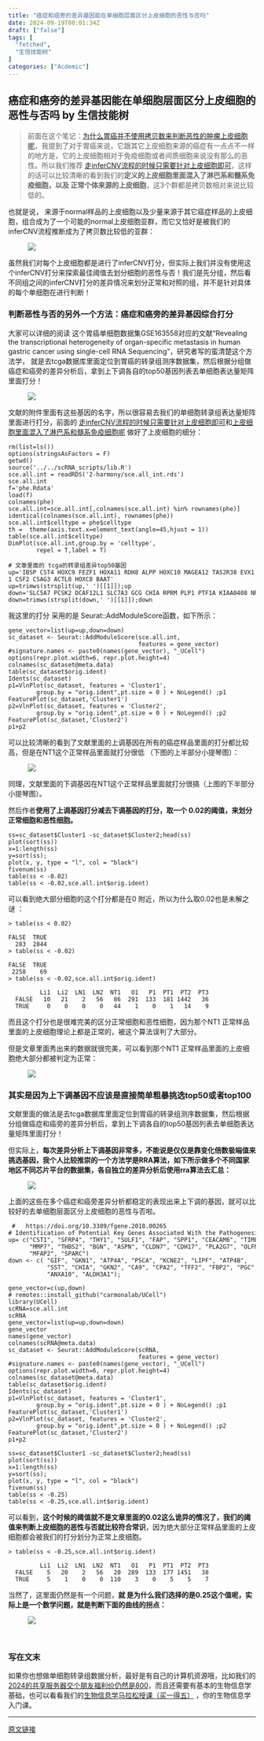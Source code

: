 ```yaml
---
title: "癌症和癌旁的差异基因能在单细胞层面区分上皮细胞的恶性与否吗"
date: 2024-09-19T08:01:34Z
draft: ["false"]
tags: [
  "fetched",
  "生信技能树"
]
categories: ["Acdemic"]
---
```

癌症和癌旁的差异基因能在单细胞层面区分上皮细胞的恶性与否吗 by 生信技能树
------
<div><section data-tool="mdnice编辑器" data-website="https://www.mdnice.com"><blockquote data-tool="mdnice编辑器"><span></span><p>前面在这个笔记：<a href="https://mp.weixin.qq.com/s?__biz=MzAxMDkxODM1Ng==&amp;mid=2247533121&amp;idx=1&amp;sn=e898d5d3df5da109ce55a7c5c7f7c02a&amp;scene=21#wechat_redirect" data-linktype="2">为什么胃癌并不使用拷贝数来判断恶性的肿瘤上皮细胞呢</a>，我提到了对于胃癌来说，它跟其它上皮细胞来源的癌症有一点点不一样的地方是，它的上皮细胞相对于免疫细胞或者间质细胞来说没有那么的恶性。所以我们推荐 <a href="https://mp.weixin.qq.com/s?__biz=MzAxMDkxODM1Ng==&amp;mid=2247533529&amp;idx=1&amp;sn=6c050003bd24d8aa372bc42e515dbfe9&amp;scene=21#wechat_redirect" data-linktype="2">走inferCNV流程的时候只需要针对上皮细胞即可</a>，这样的话可以比较清晰的看到我们的<strong>定义的上皮细胞里面混入了淋巴系和髓系免疫细胞，以及 正常个体来源的上皮细胞</strong>，这3个群都是拷贝数相对来说比较低的。</p></blockquote><p data-tool="mdnice编辑器">也就是说， 来源于normal样品的上皮细胞以及少量来源于其它癌症样品的上皮细胞，组合成为了一个可能的normal上皮细胞亚群，而它又恰好是被我们的inferCNV流程推断成为了拷贝数比较低的亚群：</p><figure data-tool="mdnice编辑器"><img data-imgfileid="100050121" data-ratio="0.9453703703703704" data-src="https://mmbiz.qpic.cn/mmbiz_png/cZNhZQ6j4wyRVeckKeRGkgCIPrINASeZW33vmQ9iaoySfLPV3WtnMXfrranhMgj8IbeJMO7qBZOLyD20IWnricgg/640?wx_fmt=png&amp;from=appmsg" data-type="png" data-w="1080" src="https://mmbiz.qpic.cn/mmbiz_png/cZNhZQ6j4wyRVeckKeRGkgCIPrINASeZW33vmQ9iaoySfLPV3WtnMXfrranhMgj8IbeJMO7qBZOLyD20IWnricgg/640?wx_fmt=png&amp;from=appmsg"></figure><p data-tool="mdnice编辑器">虽然我们对每个上皮细胞都是进行了inferCNV打分，但实际上我们并没有使用这个inferCNV打分来探索最佳阈值去划分细胞的恶性与否！我们是先分组，然后看不同组之间的inferCNV打分的差异情况来划分正常和对照的组，并不是针对具体的每个单细胞在进行判断！</p><h3 data-tool="mdnice编辑器"><span></span><span>判断恶性与否的另外一个方法：癌症和癌旁的差异基因综合打分</span><span></span></h3><p data-tool="mdnice编辑器">大家可以详细的阅读 这个胃癌单细胞数据集GSE163558对应的文献“Revealing the transcriptional heterogeneity of organ-specific metastasis in human gastric cancer using single-cell RNA Sequencing”，研究者写的蛮清楚这个方法学， 就是去tcga数据库里面定位到胃癌的转录组测序数据集，然后根据分组做癌症和癌旁的差异分析后，拿到上下调各自的top50基因列表去单细胞表达量矩阵里面打分！</p><figure data-tool="mdnice编辑器"><img data-imgfileid="100050120" data-ratio="1.1056179775280899" data-src="https://mmbiz.qpic.cn/mmbiz_png/cZNhZQ6j4wyRVeckKeRGkgCIPrINASeZkyXY1GUVxBUd1H3OqoZRkEnGx80Tcg6icBMNVujgtnPOc75FtTKKu1Q/640?wx_fmt=png&amp;from=appmsg" data-type="png" data-w="890" src="https://mmbiz.qpic.cn/mmbiz_png/cZNhZQ6j4wyRVeckKeRGkgCIPrINASeZkyXY1GUVxBUd1H3OqoZRkEnGx80Tcg6icBMNVujgtnPOc75FtTKKu1Q/640?wx_fmt=png&amp;from=appmsg"></figure><p data-tool="mdnice编辑器">文献的附件里面有这些基因的名字，所以很容易去我们的单细胞转录组表达量矩阵里面进行打分，前面的 <a href="https://mp.weixin.qq.com/s?__biz=MzAxMDkxODM1Ng==&amp;mid=2247533529&amp;idx=1&amp;sn=6c050003bd24d8aa372bc42e515dbfe9&amp;scene=21#wechat_redirect" data-linktype="2">走inferCNV流程的时候只需要针对上皮细胞即可</a>和<a href="http://mp.weixin.qq.com/s?__biz=MzAxMDkxODM1Ng==&amp;mid=2247533528&amp;idx=1&amp;sn=c731c51a3478151b7eaa040b4ad19e44&amp;chksm=9b4b0363ac3c8a751f4636764e1a1c23fea8ff87a88692fb057605ff8f6beee7f7bb1cd49de3&amp;scene=21#wechat_redirect" data-linktype="2">上皮细胞里面混入了淋巴系和髓系免疫细胞呢</a> 做好了上皮细胞的细分：</p><pre data-tool="mdnice编辑器"><span></span><code>rm(list=ls())<br>options(stringsAsFactors = <span>F</span>) <br>getwd()<br><span>source</span>(<span>'../../scRNA_scripts/lib.R'</span>) <br>sce.all.int = readRDS(<span>'2-harmony/sce.all_int.rds'</span>)<br>sce.all.int<br>f=<span>'phe.Rdata'</span> <br>load(f) <br>colnames(phe)<br>sce.all.int=sce.all.int[,colnames(sce.all.int) %<span>in</span>% rownames(phe)]<br>identical(colnames(sce.all.int), rownames(phe))<br>sce.all.int$celltype = phe$celltype<br>th =  theme(axis.text.x=element_text(angle=<span>45</span>,hjust = <span>1</span>)) <br>table(sce.all.int$celltype)<br>DimPlot(sce.all.int,group.by = <span>'celltype'</span>,<br>        repel = <span>T</span>,label = <span>T</span>)<br><br><span># 文章里面的 tcga的转录组差异top50基因</span><br>up=<span>'IBSP CST4 HOXC9 FEZF1 HOXA11 RDH8 ALPP HOXC10 MAGEA12 TAS2R38 EVX1 CCL7 C5orf46 DMBX1 HOXC13 FGF19 MAGEA6 HOXC12 R3HDML ALPG MMP8 MAGEA3 HOXC11 PRAC2 SP8 DCSTAMP CST1 PIWIL1 KRTAP4-1 CSF2 CSAG3 ACTL8 HOXC8 BAAT'</span><br>up=trimws(strsplit(up,<span>' '</span>)[[<span>1</span>]]);up<br>down=<span>'SLC5A7 PCSK2 DCAF12L1 SLC7A3 GCG CHIA RPRM PLP1 PTF1A KIAA0408 NR0B1 PEBP4 CCKBR LGI3 HSPB3 PLD5 CCKAR SYT4 NUPR2'</span><br>down=trimws(strsplit(down,<span>' '</span>)[[<span>1</span>]]);down  <br></code></pre><p data-tool="mdnice编辑器">我这里的打分 采用的是 Seurat::AddModuleScore函数，如下所示：</p><pre data-tool="mdnice编辑器"><span></span><code>gene_vector=list(up=up,down=down)  <br>sc_dataset &lt;- Seurat::AddModuleScore(sce.all.int, <br>                                     features = gene_vector) <br><span>#signature.names &lt;- paste0(names(gene_vector), "_UCell") </span><br>options(repr.plot.width=<span>6</span>, repr.plot.height=<span>4</span>)<br>colnames(sc_dataset@meta.data)<br>table(sc_dataset$orig.ident)<br>Idents(sc_dataset)<br>p1=VlnPlot(sc_dataset, features = <span>'Cluster1'</span>, <br>        group.by = <span>"orig.ident"</span>,pt.size = <span>0</span> ) + NoLegend() ;p1<br>FeaturePlot(sc_dataset,<span>'Cluster1'</span>)<br>p2=VlnPlot(sc_dataset, features = <span>'Cluster2'</span>, <br>        group.by = <span>"orig.ident"</span>,pt.size = <span>0</span> ) + NoLegend() ;p2<br>FeaturePlot(sc_dataset,<span>'Cluster2'</span>) <br>p1+p2<br></code></pre><p data-tool="mdnice编辑器">可以比较清晰的看到了文献里面的上调基因在所有的癌症样品里面的打分都比较高，但是在NT1这个正常样品里面就打分很低 （下图的上半部分小提琴图）：</p><figure data-tool="mdnice编辑器"><img data-imgfileid="100050119" data-ratio="0.8055555555555556" data-src="https://mmbiz.qpic.cn/mmbiz_png/cZNhZQ6j4wyRVeckKeRGkgCIPrINASeZ7ARBJgLpBBv7x1f1ib2OKJa8XSb4QqnDsN1ia8lP0WviazibXuCGCV43Kg/640?wx_fmt=png&amp;from=appmsg" data-type="png" data-w="1080" src="https://mmbiz.qpic.cn/mmbiz_png/cZNhZQ6j4wyRVeckKeRGkgCIPrINASeZ7ARBJgLpBBv7x1f1ib2OKJa8XSb4QqnDsN1ia8lP0WviazibXuCGCV43Kg/640?wx_fmt=png&amp;from=appmsg"></figure><p data-tool="mdnice编辑器">同理，文献里面的下调基因在NT1这个正常样品里面就打分很搞（上图的下半部分小提琴图）。</p><p data-tool="mdnice编辑器">然后作者<span><strong>使用了上调基因打分减去下调基因的打分，取一个 0.02的阈值，来划分正常细胞和恶性细胞。</strong></span></p><pre data-tool="mdnice编辑器"><span></span><code>ss=sc_dataset$Cluster1 -sc_dataset$Cluster2;head(ss)<br>plot(sort(ss))<br>x=<span>1</span>:length(ss)<br>y=sort(ss);  <br>plot(x, y, type = <span>"l"</span>, col = <span>"black"</span>)<br>fivenum(ss)<br>table(ss &lt; -<span>0.02</span>)  <br>table(ss &lt; -<span>0.02</span>,sce.all.int$orig.ident) <br></code></pre><p data-tool="mdnice编辑器">可以看到绝大部分细胞的这个打分都是在0 附近，所以为什么取0.02也是未解之谜 ：</p><pre data-tool="mdnice编辑器"><span></span><code>&gt; table(ss &lt; 0.02) <br><br>FALSE  TRUE <br>  283  2044 <br>&gt; table(ss &lt; -0.02) <br><br>FALSE  TRUE <br> 2258    69 <br>&gt; table(ss &lt; -0.02,sce.all.int<span>$orig</span>.ident) <br>       <br>         Li1  Li2  LN1  LN2  NT1   O1   P1  PT1  PT2  PT3<br>  FALSE   10   21    2   56   86  291  133  181 1442   36<br>  TRUE     0    0    0    0   44    1    0    1   14    9<br></code></pre><p data-tool="mdnice编辑器">而且这个打分也是很难完美的区分正常细胞和恶性细胞，因为那个NT1 正常样品里面的上皮细胞理论上都是正常的，被这个算法误判了大部分。</p><p data-tool="mdnice编辑器">但是文章里面秀出来的数据就很完美，可以看到那个NT1 正常样品里面的上皮细胞绝大部分都被判定为正常：</p><figure data-tool="mdnice编辑器"><img data-imgfileid="100050118" data-ratio="0.25092592592592594" data-src="https://mmbiz.qpic.cn/mmbiz_png/cZNhZQ6j4wyRVeckKeRGkgCIPrINASeZCYG59jotz8x3n7QlIXibeF4V3YiaszfywLibjuvsM4V2ticRMU6yq2pMOw/640?wx_fmt=png&amp;from=appmsg" data-type="png" data-w="1080" src="https://mmbiz.qpic.cn/mmbiz_png/cZNhZQ6j4wyRVeckKeRGkgCIPrINASeZCYG59jotz8x3n7QlIXibeF4V3YiaszfywLibjuvsM4V2ticRMU6yq2pMOw/640?wx_fmt=png&amp;from=appmsg"></figure><h3 data-tool="mdnice编辑器"><span></span><span>其实是因为上下调基因不应该是直接简单粗暴挑选top50或者top100</span><span></span></h3><p data-tool="mdnice编辑器">文献里面的做法是去tcga数据库里面定位到胃癌的转录组测序数据集，然后根据分组做癌症和癌旁的差异分析后，拿到上下调各自的top50基因列表去单细胞表达量矩阵里面打分！</p><p data-tool="mdnice编辑器">但实际上，<span><strong>每次差异分析上下调基因非常多，不能说是仅仅是靠变化倍数极端值来挑选基因，我个人比较推崇的一个方法学是RRA算法，如下所示做多个不同国家地区不同芯片平台的数据集，各自独立的差异分析后使用rra算法去汇总：</strong></span></p><figure data-tool="mdnice编辑器"><img data-imgfileid="100050122" data-ratio="2.146919431279621" data-src="https://mmbiz.qpic.cn/mmbiz_png/cZNhZQ6j4wyRVeckKeRGkgCIPrINASeZEyhjPuiaszsqaTmiamoucIwojFEBrsgXrEicjK2342gR90sP3G4tY9a5Q/640?wx_fmt=png&amp;from=appmsg" data-type="png" data-w="844" src="https://mmbiz.qpic.cn/mmbiz_png/cZNhZQ6j4wyRVeckKeRGkgCIPrINASeZEyhjPuiaszsqaTmiamoucIwojFEBrsgXrEicjK2342gR90sP3G4tY9a5Q/640?wx_fmt=png&amp;from=appmsg"></figure><p data-tool="mdnice编辑器">上面的这些在多个癌症和癌旁差异分析都稳定的表现出来上下调的基因，就可以比较好的去单细胞层面区分上皮细胞的恶性与否啦。</p><pre data-tool="mdnice编辑器"><span></span><code> <span>#   https://doi.org/10.3389/fgene.2018.00265</span><br><span># Identification of Potential Key Genes Associated With the Pathogenesis and Prognosis of Gastric Cancer Based on Integrated Bioinformatics Analysis</span><br>up= c(<span>"CST1"</span>, <span>"SFRP4"</span>, <span>"THY1"</span>, <span>"SULF1"</span>, <span>"FAP"</span>, <span>"SPP1"</span>, <span>"CEACAM6"</span>, <span>"TIMP1"</span>, <span>"CLDN1"</span>, <br>      <span>"MMP7"</span>, <span>"THBS2"</span>, <span>"BGN"</span>, <span>"ASPN"</span>, <span>"CLDN7"</span>, <span>"CDH17"</span>, <span>"PLA2G7"</span>, <span>"OLFM4"</span>, <span>"CLDN4"</span>, <br>      <span>"MFAP2"</span>, <span>"SPARC"</span>)<br>down &lt;- c( <span>"GIF"</span>, <span>"GKN1"</span>, <span>"ATP4A"</span>, <span>"PSCA"</span>, <span>"KCNE2"</span>, <span>"LIPF"</span>, <span>"ATP4B"</span>, <br>           <span>"SST"</span>, <span>"CHIA"</span>, <span>"GKN2"</span>, <span>"CA9"</span>, <span>"CPA2"</span>, <span>"TFF2"</span>, <span>"FBP2"</span>, <span>"PGC"</span>, <span>"SOSTDC1"</span>, <span>"CA2"</span>, <br>           <span>"ANXA10"</span>, <span>"ALDH3A1"</span>);<br><br>gene_vector=c(up,down)<br><span># remotes::install_github("carmonalab/UCell")</span><br><span>library</span>(UCell)<br>scRNA=sce.all.int<br>scRNA<br>gene_vector=list(up=up,down=down)<br>gene_vector<br>names(gene_vector)<br>colnames(scRNA@meta.data)<br>sc_dataset &lt;- Seurat::AddModuleScore(scRNA, <br>                                     features = gene_vector) <br><span>#signature.names &lt;- paste0(names(gene_vector), "_UCell") </span><br>options(repr.plot.width=<span>6</span>, repr.plot.height=<span>4</span>)<br>colnames(sc_dataset@meta.data)<br>table(sc_dataset$orig.ident)<br>Idents(sc_dataset)<br>p1=VlnPlot(sc_dataset, features = <span>'Cluster1'</span>, <br>        group.by = <span>"orig.ident"</span>,pt.size = <span>0</span> ) + NoLegend() ;p1<br>FeaturePlot(sc_dataset,<span>'Cluster1'</span>)<br>p2=VlnPlot(sc_dataset, features = <span>'Cluster2'</span>, <br>        group.by = <span>"orig.ident"</span>,pt.size = <span>0</span> ) + NoLegend() ;p2<br>FeaturePlot(sc_dataset,<span>'Cluster2'</span>) <br>p1+p2<br><br>ss=sc_dataset$Cluster1 -sc_dataset$Cluster2;head(ss)<br>plot(sort(ss))<br>x=<span>1</span>:length(ss)<br>y=sort(ss);  <br>plot(x, y, type = <span>"l"</span>, col = <span>"black"</span>)<br>fivenum(ss)<br>table(ss &lt; -<span>0.25</span>)  <br>table(ss &lt; -<span>0.25</span>,sce.all.int$orig.ident) <br></code></pre><p data-tool="mdnice编辑器">可以看到，<strong>这个时候的阈值就不是文章里面的0.02这么诡异的情况了，我们的阈值来判断上皮细胞的恶性与否就比较符合常识</strong>，因为绝大部分正常样品里面的上皮细胞都会被我们的打分划分为正常上皮细胞。</p><pre data-tool="mdnice编辑器"><span></span><code>&gt; table(ss &lt; -0.25,sce.all.int<span>$orig</span>.ident) <br>       <br>         Li1  Li2  LN1  LN2  NT1   O1   P1  PT1  PT2  PT3<br>  FALSE    5   20    2   56   20  289  133  177 1451   38<br>  TRUE     5    1    0    0  110    3    0    5    5    7<br></code></pre><p data-tool="mdnice编辑器">当然了，这里面仍然是有一个问题，<span><strong>就 是为什么我们选择的是0.25这个值呢，实际上是一个数学问题，就是判断下面的曲线的拐点：</strong></span></p><figure data-tool="mdnice编辑器"><img data-imgfileid="100050127" data-ratio="0.49537037037037035" data-src="https://mmbiz.qpic.cn/mmbiz_png/cZNhZQ6j4wyRVeckKeRGkgCIPrINASeZjdhSXTxtuWYq0oGibmffcHSqhCVgicD3OeaFhtO1XwzfIL6bWiaosicB7g/640?wx_fmt=png&amp;from=appmsg" data-type="png" data-w="1080" src="https://mmbiz.qpic.cn/mmbiz_png/cZNhZQ6j4wyRVeckKeRGkgCIPrINASeZjdhSXTxtuWYq0oGibmffcHSqhCVgicD3OeaFhtO1XwzfIL6bWiaosicB7g/640?wx_fmt=png&amp;from=appmsg"></figure><figure data-tool="mdnice编辑器"><br></figure><section data-tool="mdnice编辑器" data-website="https://www.mdnice.com"><h3 data-tool="mdnice编辑器"><span>写在文末</span></h3></section><p>如果你也想做单细胞转录组数据分析，<span>最好是有自己的计算机资源哦，比如我们的</span><a href="https://mp.weixin.qq.com/s?__biz=MzAxMDkxODM1Ng==&amp;mid=2247528363&amp;idx=1&amp;sn=5e02f3e9b2e148191e23ebc2c0d780e7&amp;scene=21#wechat_redirect" data-linktype="2">2024的共享服务器交个朋友福利价仍然是800</a><span>，而且还需要有基本的生物信息学基础，也可以看看我们的</span><a target="_blank" href="http://mp.weixin.qq.com/s?__biz=MzAxMDkxODM1Ng==&amp;mid=2247531929&amp;idx=1&amp;sn=f6f16b7bf6b907360d6d0052e3d10cf6&amp;chksm=9b4b3d22ac3cb434b6aa7753a4cf0f266578147ccf10b49cc834e46af578ee6de99be0accb30&amp;scene=21#wechat_redirect" textvalue="生物信息学马拉‍松授课（买一得五）" linktype="text" imgurl="" imgdata="null" data-itemshowtype="0" tab="innerlink" data-linktype="2" hasload="1">生物信息学马拉松授课（买一得五）</a><span> ，你的生物信息学入门课。 </span></p></section><p><mp-style-type data-value="3"></mp-style-type></p></div>  
<hr>
<a href="https://mp.weixin.qq.com/s/ai22FrXM4I7L_b6g2NJfiw",target="_blank" rel="noopener noreferrer">原文链接</a>
